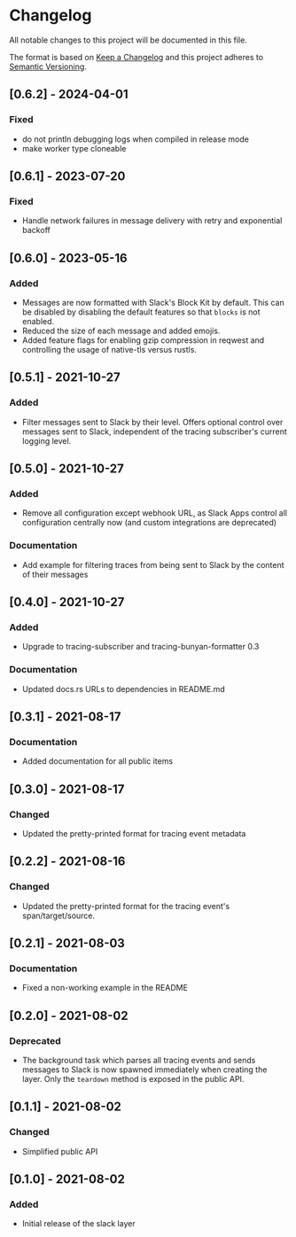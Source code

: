 # Changelog
All notable changes to this project will be documented in this file.

The format is based on [Keep a Changelog](http://keepachangelog.com/en/1.0.0/)
and this project adheres to [Semantic Versioning](https://semver.org/spec/v2.0.0.html).

## [0.6.2] - 2024-04-01
### Fixed
- do not println debugging logs when compiled in release mode
- make worker type cloneable

## [0.6.1] - 2023-07-20
### Fixed
- Handle network failures in message delivery with retry and exponential backoff

## [0.6.0] - 2023-05-16
### Added
- Messages are now formatted with Slack's Block Kit by default. This can be disabled by disabling the default features so that `blocks` is not enabled.
- Reduced the size of each message and added emojis.
- Added feature flags for enabling gzip compression in reqwest and controlling the usage of native-tls versus rustls.

## [0.5.1] - 2021-10-27
### Added
- Filter messages sent to Slack by their level. Offers optional control over messages sent to Slack, independent of the tracing subscriber's current logging level.

## [0.5.0] - 2021-10-27
### Added
- Remove all configuration except webhook URL, as Slack Apps control all configuration centrally now (and custom integrations are deprecated)

### Documentation
- Add example for filtering traces from being sent to Slack by the content of their messages

## [0.4.0] - 2021-10-27
### Added
- Upgrade to tracing-subscriber and tracing-bunyan-formatter 0.3

### Documentation
- Updated docs.rs URLs to dependencies in README.md


## [0.3.1] - 2021-08-17
### Documentation
- Added documentation for all public items


## [0.3.0] - 2021-08-17
### Changed
- Updated the pretty-printed format for tracing event metadata


## [0.2.2] - 2021-08-16
### Changed
- Updated the pretty-printed format for the tracing event's span/target/source.


## [0.2.1] - 2021-08-03
### Documentation
- Fixed a non-working example in the README


## [0.2.0] - 2021-08-02
### Deprecated
- The background task which parses all tracing events and sends messages to Slack is now spawned immediately when creating the layer. Only the `teardown` method is exposed in the public API.

## [0.1.1] - 2021-08-02
### Changed
- Simplified public API


## [0.1.0] - 2021-08-02
### Added
- Initial release of the slack layer

